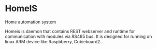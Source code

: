 # HomeIS
Home automation system

Homeis is daemon that contains REST webserver and runtime for communication with modules via RS485 bus. It is designed for running on linux ARM device like Raspbberry, Cubieboard2...

